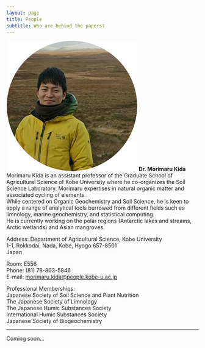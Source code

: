 ```yaml
---
layout: page
title: People
subtitle: Who are behind the papers? 
---
```


![Kida](/assets/img/Prof_350.png)  **Dr. Morimaru Kida**  
Morimaru Kida is an assistant professor of the Graduate School of Agricultural Science of Kobe University where he co-organizes the Soil Science Laboratory. Morimaru expertises in natural organic matter and associated cycling of elements.  
While centered on Organic Geochemistry and Soil Science, he is keen to apply a range of analytical tools burrowed from different fields such as limnology, marine geochemistry, and statistical computing.   
He is currently working on the polar regions (Antarctic lakes and streams, Arctic wetlands) and Asian mangroves.

Address:
Department of Agricultural Science, Kobe University  
1-1, Rokkodai, Nada, Kobe, Hyogo 657-8501  
Japan

Room: E556  
Phone: (81) 78-803-5846  
E-mail: morimaru.kida@people.kobe-u.ac.jp

Professional Memberships:  
Japanese Society of Soil Science and Plant Nutrition  
The Japanese Society of Limnology  
The Japanese Humic Substances Society  
International Humic Substances Society  
Japanese Society of Biogeochemistry  

***
Coming soon...
